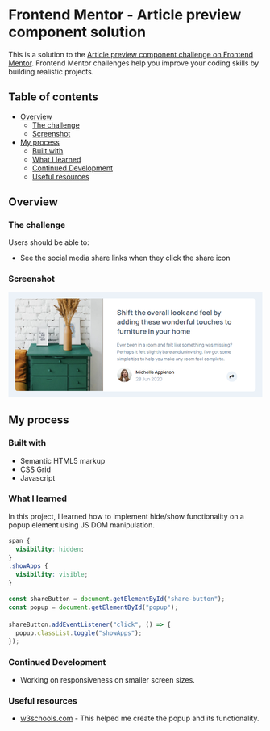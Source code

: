 # Frontend Mentor - Article preview component solution

This is a solution to the [Article preview component challenge on Frontend Mentor](https://www.frontendmentor.io/challenges/article-preview-component-dYBN_pYFT). Frontend Mentor challenges help you improve your coding skills by building realistic projects. 

## Table of contents

- [Overview](#overview)
  - [The challenge](#the-challenge)
  - [Screenshot](#screenshot)
- [My process](#my-process)
  - [Built with](#built-with)
  - [What I learned](#what-i-learned)
  - [Continued Development](#continued-development)
  - [Useful resources](#useful-resources)

## Overview

### The challenge

Users should be able to:

- See the social media share links when they click the share icon

### Screenshot

![](article_preview.PNG)

## My process

### Built with

- Semantic HTML5 markup
- CSS Grid
- Javascript

### What I learned

In this project, I learned how to implement hide/show functionality on a popup element using JS DOM manipulation.

```css
span {
  visibility: hidden;
}
.showApps {
  visibility: visible;
}
```
```js
const shareButton = document.getElementById("share-button");
const popup = document.getElementById("popup");

shareButton.addEventListener("click", () => {
  popup.classList.toggle("showApps");
});
```

### Continued Development

- Working on responsiveness on smaller screen sizes.

### Useful resources

- [w3schools.com](https://www.w3schools.com/howto/howto_js_popup.asp) - This helped me create the popup and its functionality.
